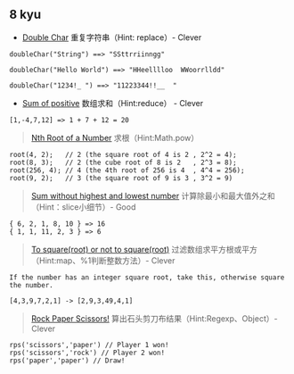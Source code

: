 ## 8 kyu

- [Double Char](https://www.codewars.com/kata/56b1f01c247c01db92000076) 重复字符串（Hint: replace）- Clever

```
doubleChar("String") ==> "SSttrriinngg"

doubleChar("Hello World") ==> "HHeelllloo  WWoorrlldd"

doubleChar("1234!_ ") ==> "11223344!!__  "
```

- [Sum of positive](https://www.codewars.com/kata/5715eaedb436cf5606000381) 数组求和（Hint:reduce） - Clever

```
[1,-4,7,12] => 1 + 7 + 12 = 20
```
> [Nth Root of a Number](https://www.codewars.com/kata/5520714decb43308ea000083) 求根（Hint:Math.pow）

```
root(4, 2);   // 2 (the square root of 4 is 2 , 2^2 = 4);
root(8, 3);   // 2 (the cube root of 8 is 2   , 2^3 = 8);
root(256, 4); // 4 (the 4th root of 256 is 4  , 4^4 = 256);
root(9, 2);   // 3 (the square root of 9 is 3 , 3^2 = 9)
```

> [Sum without highest and lowest number](https://www.codewars.com/kata/sum-without-highest-and-lowest-number/javascript) 计算除最小和最大值外之和（Hint：slice小细节）- Good

```
{ 6, 2, 1, 8, 10 } => 16
{ 1, 1, 11, 2, 3 } => 6
```
>[To square(root) or not to square(root)](https://www.codewars.com/kata/to-square-root-or-not-to-square-root/javascript) 过滤数组求平方根或平方（Hint:map、%1判断整数方法）- Clever

```
If the number has an integer square root, take this, otherwise square the number.

[4,3,9,7,2,1] -> [2,9,3,49,4,1]
```
>[Rock Paper Scissors!](https://www.codewars.com/kata/rock-paper-scissors/train/javascript) 算出石头剪刀布结果（Hint:Regexp、Object）- Clever

```
rps('scissors','paper') // Player 1 won!
rps('scissors','rock') // Player 2 won!
rps('paper','paper') // Draw!
```
